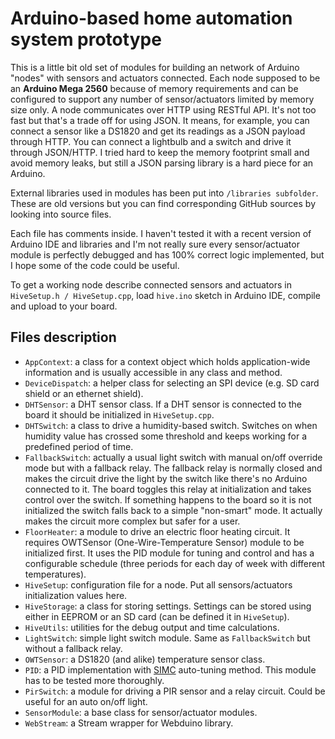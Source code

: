 # Arduino-based home automation system prototype

This is a little bit old set of modules for building an network of Arduino "nodes" with sensors and actuators connected. Each node supposed to be an **Arduino Mega 2560** because of memory requirements and can be configured to support any number of sensor/actuators limited by memory size only. A node communicates over HTTP using RESTful API. It's not too fast but that's a trade off for using JSON. It means, for example, you can connect a sensor like a DS1820 and get its readings as a JSON payload through HTTP. You can connect a lightbulb and a switch and drive it through JSON/HTTP.
I tried hard to keep the memory footprint small and avoid memory leaks, but still a JSON parsing library is a hard piece for an Arduino.

External libraries used in modules has been put into `/libraries subfolder`. These are old versions but you can find corresponding GitHub sources by looking into source files.

Each file has comments inside. I haven't tested it with a recent version of Arduino IDE and libraries and I'm not really sure every sensor/actuator module is perfectly debugged and has 100% correct logic implemented, but I hope some of the code could be useful.

To get a working node describe connected sensors and actuators in `HiveSetup.h / HiveSetup.cpp`, load `hive.ino` sketch in Arduino IDE, compile and upload to your board.

## Files description

- `AppContext`: a class for a context object which holds application-wide information and is usually accessible in any class and method.
- `DeviceDispatch`: a helper class for selecting an SPI device (e.g. SD card shield or an ethernet shield).
- `DHTSensor`: a DHT sensor class. If a DHT sensor is connected to the board it should be initialized in `HiveSetup.cpp`.
- `DHTSwitch`: a class to drive a humidity-based switch. Switches on when humidity value has crossed some threshold and keeps working for a predefined period of time.
- `FallbackSwitch`: actually a usual light switch with manual on/off override mode but with a fallback relay. The fallback relay is normally closed and makes the circuit drive the light by the switch like there's no Arduino connected to it. The board toggles this relay at initialization and takes control over the switch. If something happens to the board so it is not initialized the switch falls back to a simple "non-smart" mode. It actually makes the circuit more complex but safer for a user.
- `FloorHeater`: a module to drive an electric floor heating circuit. It requires OWTSensor (One-Wire-Temperature Sensor) module to be initialized first. It uses the PID module for tuning and control and has a configurable schedule (three periods for each day of week with different temperatures).
- `HiveSetup`: configuration file for a node. Put all sensors/actuators initialization values here.
- `HiveStorage`: a class for storing settings. Settings can be stored using either in EEPROM or an SD card (can be defined it in `HiveSetup`).
- `HiveUtils`: utilities for the debug output and time calculations.
- `LightSwitch`: simple light switch module. Same as `FallbackSwitch` but without a fallback relay.
- `OWTSensor`: a DS1820 (and alike) temperature sensor class.
- `PID`: a PID implementation with [SIMC](http://www.nt.ntnu.no/users/skoge/publications/2012/skogestad-improved-simc-pid/old-submitted/simcpid.pdf) auto-tuning method. This module has to be tested more thoroughly.
- `PirSwitch`: a module for driving a PIR sensor and a relay circuit. Could be useful for an auto on/off light.
- `SensorModule`: a base class for sensor/actuator modules.
- `WebStream`: a Stream wrapper for Webduino library.
